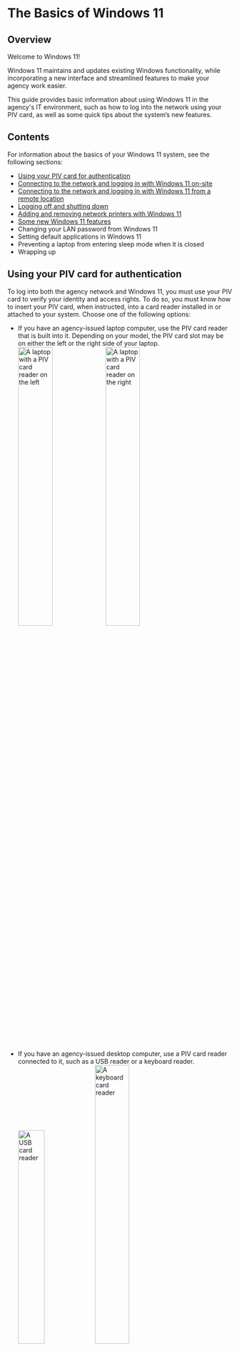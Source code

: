 # The Basics of Windows 11
## Overview
Welcome to Windows 11!

Windows 11 maintains and updates existing Windows functionality, while incorporating a new interface and streamlined features to make your agency work easier.

This guide provides basic information about using Windows 11 in the agency's IT environment, such as how to log into the network using your PIV card, as well as some quick tips about the system’s new features.

## Contents
For information about the basics of your Windows 11 system, see the following sections:
- [Using your PIV card for authentication](https://github.com/kgulotta/Kenneth-Gulotta-Portfolio/blob/main/01-Basics-of-Windows-11.md#using-your-piv-card-for-authentication)
- [Connecting to the network and logging in with Windows 11 on-site](https://github.com/kgulotta/Kenneth-Gulotta-Portfolio/blob/main/01-Basics-of-Windows-11.md#connecting-to-the-network-and-logging-in-with-windows-11-on-site)
- [Connecting to the network and logging in with Windows 11 from a remote location](https://github.com/kgulotta/Kenneth-Gulotta-Portfolio/blob/main/01-Basics-of-Windows-11.md#connecting-to-the-network-and-logging-in-with-windows-11-from-a-remote-location)
- [Logging off and shutting down](https://github.com/kgulotta/Kenneth-Gulotta-Portfolio/blob/main/01-Basics-of-Windows-11.md#logging-off-and-shutting-down)
- [Adding and removing network printers with Windows 11](https://github.com/kgulotta/Kenneth-Gulotta-Portfolio/blob/main/01-Basics-of-Windows-11.md#adding-and-removing-network-printers-with-windows-11)
- [Some new Windows 11 features](https://github.com/kgulotta/Kenneth-Gulotta-Portfolio/blob/main/01-Basics-of-Windows-11.md#some-new-windows-11-features)
- Changing your LAN password from Windows 11
- Setting default applications in Windows 11
- Preventing a laptop from entering sleep mode when it is closed
- Wrapping up  

## Using your PIV card for authentication
To log into both the agency network and Windows 11, you must use your PIV card to verify your identity and access rights. To do so, you must know how to insert your PIV card, when instructed, into a card reader installed in or attached to your system. Choose one of the following options:
- If you have an agency-issued laptop computer, use the PIV card reader that is built into it. Depending on your model, the PIV card slot may be on either the left or the right side of your laptop.  
  <img src="https://github.com/kgulotta/Kenneth-Gulotta-Portfolio/blob/main/Graphics/Basics-Windows-11/01-laptop-left-side.jpeg" alt="A laptop with a PIV card reader on the left" style="width:40%; height:auto;">
  <img src="https://github.com/kgulotta/Kenneth-Gulotta-Portfolio/blob/main/Graphics/Basics-Windows-11/02-laptop-right-side.jpeg" alt="A laptop with a PIV card reader on the right" style="width:40%; height:auto;">
  
- If you have an agency-issued desktop computer, use a PIV card reader connected to it, such as a USB reader
or a keyboard reader.  
  <img src="https://github.com/kgulotta/Kenneth-Gulotta-Portfolio/blob/main/Graphics/Basics-Windows-11/03-usb-card-reader.jpeg" alt="A USB card reader" style="width:35%; height:auto;">
  <img src="https://github.com/kgulotta/Kenneth-Gulotta-Portfolio/blob/main/Graphics/Basics-Windows-11/04-keyboard-card-reader.jpeg" alt="A keyboard card reader" style="width:40%; height:auto;">
  
## Connecting to the network and logging in with Windows 11 on-site
If you are logging into your system on-site at your agency, and it is connected by cable to the agency Local Area Network (LAN), you can log directly into Windows on it. To do so, perform the following steps:

1. Ensure that your computer is completely shut down. Then, insert your PIV card into your system’s card reader. For information, see the [“Using Your PIV Card for Authentication”](https://github.com/kgulotta/Kenneth-Gulotta-Portfolio/blob/main/01-Basics-of-Windows-11.md#using-your-piv-card-for-authentication) section.
2. Turn your computer on.
3. At the Windows opening screen, press the **CTRL-ALT-DELETE** key combination to continue.
4. At the agency “Notice to Users,” click the **OK** button.  
  <img src="https://github.com/kgulotta/Kenneth-Gulotta-Portfolio/blob/main/Graphics/Basics-Windows-11/06-notice-to-users.jpeg" alt="The agency Notice to Users" style="width:30%; height:auto;">
  
5. At the “Other user” screen, click the **Sign-in options** link.  
  <img src="https://github.com/kgulotta/Kenneth-Gulotta-Portfolio/blob/main/Graphics/Basics-Windows-11/07-sign-in-options-link.jpeg" alt="An arrow pointing at the 'Sign-in options' link" style="width:30%; height:auto;">

6. If necessary, select the **Smart card** icon that accesses your federal identification number when you click it.
  > :memo: **Note:** Do **not** select the **Smart card** icon that accesses your LAN username when you click it, if one is present.  
  <img src="https://github.com/kgulotta/Kenneth-Gulotta-Portfolio/blob/main/Graphics/Basics-Windows-11/08-smart-card-icon.jpeg" alt="An arrow pointing at the 'Smart card' icon" style="width:38%; height:auto;">

7. Wait while the system reads your PIV card.

8. At the “Smart card sign-in” prompt, type your PIV PIN in the “PIN” field, and then either click the arrow button or press the **ENTER** key.
  > :memo: **Note:** Leave the “Username hint” field blank.
  <img src="https://github.com/kgulotta/Kenneth-Gulotta-Portfolio/blob/main/Graphics/Basics-Windows-11/09-smart-card-sign-in-prompt.jpeg" alt="An arrow pointing at the 'Smart card' icon" style="width:30%; height:auto;">  

9. Wait while the system completes the Windows login process and presents the Windows desktop screen.

## Connecting to the network and logging in with Windows 11 from a remote location
If you are logging in from a remote location, and you need to access the agency’s network resources, you must log into the OPM Virtual Private Network (VPN) as well as Windows 11. To do so, perform the following steps:

1. Ensure that your computer is completely shut down. Then, insert your PIV card into your system’s card reader. For information, see the [“Using Your PIV Card for Authentication”](https://github.com/kgulotta/Kenneth-Gulotta-Portfolio/blob/main/01-Basics-of-Windows-11.md#using-your-piv-card-for-authentication) section.
2. Turn your computer on.
3. At the Windows opening screen, press the **CTRL-ALT-DELETE** key combination to continue.
4. At the agency “Notice to Users,” click the **OK** button.  
  <img src="https://github.com/kgulotta/Kenneth-Gulotta-Portfolio/blob/main/Graphics/Basics-Windows-11/11-notice-to-users.jpeg" alt="The agency Notice to Users" style="width:30%; height:auto;">

5. If you need to connect your computer to wireless to access the Internet, do so by clicking the wireless network button in the lower-right corner of the Windows 11 system tray and following the connection prompts.  
  > :memo: **Note:** You must connect your computer to the Internet in order to access the OPM network.  
  <img src="https://github.com/kgulotta/Kenneth-Gulotta-Portfolio/blob/main/Graphics/Basics-Windows-11/12-wireless-icon.jpeg" alt="The wireless network button on the desktop screen" style="width:38%; height:auto;">

6. After your system connects to the Internet, click the **Network sign-in** button in the lower-right corner of the system tray.
  <img src="https://github.com/kgulotta/Kenneth-Gulotta-Portfolio/blob/main/Graphics/Basics-Windows-11/13-network-sign-in-icon.jpeg" alt="The 'Network sign-in' button on the desktop screen" style="width:38%; height:auto;">

  > :memo: **Note:** If the system does not present the “VPN: Ready to connect” prompt in the next step, choose one of the following options:
  > * To continue attempting to sign into the network, click the **Cancel** button, wait a few seconds, and click the **Network sign-in** button again. To ensure that you have full access to resources or if you have been instructed to perform a software upgrade, you should log into the VPN before you log into Windows.  
  > * To skip the network sign-in and log directly into Windows, click the **Cancel** button and go to Step 11.  

7. At the “VPN: Ready to connect” prompt, click the **Connect** button, if necessary.  
  <img src="https://github.com/kgulotta/Kenneth-Gulotta-Portfolio/blob/main/Graphics/Basics-Windows-11/14-ready-to-connect-prompt.jpeg" alt="The 'VPN: Ready to connect' prompt" style="width:38%; height:auto;">  

8. At the “Please enter your PIN” prompt, type your PIV PIN in the “PIN” field and click the **OK** button.
  <img src="https://github.com/kgulotta/Kenneth-Gulotta-Portfolio/blob/main/Graphics/Basics-Windows-11/15-PIN-prompt.jpeg" alt="The 'Please enter your PIN' prompt" style="width:38%; height:auto;">  

9. At the “Your client certificate will be used for authentication” prompt, ensure that the "Group" drop-down field is set to the **OPM-PIV-AUTH** option and click the **OK** button.
  <img src="https://github.com/kgulotta/Kenneth-Gulotta-Portfolio/blob/main/Graphics/Basics-Windows-11/16-client-cert-prompt.jpeg" alt="The client certificate prompt" style="width:35%; height:auto;">

10. Wait while the system completes the VPN login process.
  > :memo: **Note:** If the system does not present the “Other user” screen with the **Sign-in options** button that is listed in the next step, click the **Cancel** button to access it. 

11. At the “Other user” screen, click the **Sign-in options** link.  
  <img src="https://github.com/kgulotta/Kenneth-Gulotta-Portfolio/blob/main/Graphics/Basics-Windows-11/07-sign-in-options-link.jpeg" alt="An arrow pointing at the 'Sign-in options' link" style="width:30%; height:auto;">

12. If necessary, select the **Smart card** icon that accesses your federal identification number when you click it.
  > :memo: **Note:** Do **not** select the **Smart card** icon that accesses your LAN username when you click it, if one is present.  
  <img src="https://github.com/kgulotta/Kenneth-Gulotta-Portfolio/blob/main/Graphics/Basics-Windows-11/08-smart-card-icon.jpeg" alt="An arrow pointing at the 'Smart card' icon" style="width:38%; height:auto;">

13. Wait while the system reads your PIV card.

14. At the “Smart card sign-in” prompt, type your PIV PIN in the “PIN” field, and then either click the arrow button or press the **ENTER** key.
  > :memo: **Note:** Leave the “Username hint” field blank.
  <img src="https://github.com/kgulotta/Kenneth-Gulotta-Portfolio/blob/main/Graphics/Basics-Windows-11/09-smart-card-sign-in-prompt.jpeg" alt="An arrow pointing at the 'Smart card' icon" style="width:30%; height:auto;">  

15. Wait while the system completes the Windows login process and presents the Windows desktop screen.  
  > :memo: **Note:** If you did not log into the VPN, Windows 11 will prompt you to do so now. To respond to the prompts, use the information in Steps 7 and 8.

## Logging off and shutting down
When you are done working, save and close all applications. Then, turn off your laptop. To do so, click the Windows "start" button at the bottom of your desktop screen, click the **Power** icon at the lower-right corner of the "start" menu, and select the **Shut down** option from the resulting menu.  

  <img src="https://github.com/kgulotta/Kenneth-Gulotta-Portfolio/blob/main/Graphics/Basics-Windows-11/20-shut-down-option.jpeg" alt="The 'Shut down' option in the Windows 'start' menu" style="width:35%; height:auto;">  

## Adding and removing network printers with Windows 11
The agency maintains network printers that you can access with your system, as long as you have the necessary permissions.  
To use a printer, you must add it to your system. When a printer is no longer available, you should remove it from your system.  
  > :memo: **Note:** When OPM upgrades its network printers, you may have to add the new printer listings and delete the old ones.

For information on adding and removing printers, see the following sections:
- [Adding a network printer](https://github.com/kgulotta/Kenneth-Gulotta-Portfolio/blob/main/01-Basics-of-Windows-11.md#adding-a-network-printer)
- [Removing a network printer](https://github.com/kgulotta/Kenneth-Gulotta-Portfolio/blob/main/01-Basics-of-Windows-11.md#removing-a-network-printer)

### Adding a network printer
To add a network printer, perform the following steps:  

1. Access the “Run” function. To do so, click the magnifying glass icon in the desktop tray (if necessary), type **run** in the “Type here to search” field, and then select the **Run** app from the resulting list.  
  <img src="https://github.com/kgulotta/Kenneth-Gulotta-Portfolio/blob/main/Graphics/Basics-Windows-11/21-access-Run.jpeg" alt="The 'Run' app in the Windows search results" style="width:35%; height:auto;">  

2. At the "Run" window, type the server name associated with your desired printer's location in the "Open" field and click the **OK** button.
  > :memo: **Note:** You can choose from the following server name options:
  > - If your printer is at Site One, type **`\\SITE01-PRNTRS`** in the "Open" field.  
  > - If your printer is at Site Two, type **`\\SITE02-PRNTRS`** in the "Open" field.
  > - If your printer is at Site Two, type **`\\SITE02-PRNTRS`** in the "Open" field.

  <img src="https://github.com/kgulotta/Kenneth-Gulotta-Portfolio/blob/main/Graphics/Basics-Windows-11/22-enter-printer-server.jpeg" alt="The 'Run' window" style="width:30%; height:auto;">  

3. At the resulting list of printers, scroll to the one you want to add and double-click it.  
  <img src="https://github.com/kgulotta/Kenneth-Gulotta-Portfolio/blob/main/Graphics/Basics-Windows-11/23-available-printers.jpeg" alt="List of available printers on a server" style="width:35%; height:auto;">  

4. Wait for Windows to locate and install the driver for the printer. When the system finishes adding the printer, it presents its status window.  
  <img src="https://github.com/kgulotta/Kenneth-Gulotta-Portfolio/blob/main/Graphics/Basics-Windows-11/24-printer-status-window.jpeg" alt="The printer status window" style="width:35%; height:auto;">

  > :memo: **Note:** The time needed for this process can vary, depending on your system configuration and connection speed. It may take several minutes.  

### Removing a network printer
To remove a network printer, perform the following steps:  

1. Click the Windows “start” button, and then click the **Settings** icon.  
  <img src="https://github.com/kgulotta/Kenneth-Gulotta-Portfolio/blob/main/Graphics/Basics-Windows-11/25-access-Settings.jpeg" alt="The Windows start menu and Settings icon" style="width:35%; height:auto;">  

2. In the “Settings” window, select the **Bluetooth & devices** option in the left-hand column, and then select the **Printers & scanners** option in the right-hand pane.
  <img src="https://github.com/kgulotta/Kenneth-Gulotta-Portfolio/blob/main/Graphics/Basics-Windows-11/26-select-Printers-Scanners.jpeg" alt="The 'Bluetooth & devices' Settings window" style="width:35%; height:auto;">

  > :memo: **Note:** If the option does not appear, drag a corner of the “Settings” window to expand it and access all its panels.

3. In the right-hand pane, click the listing for the printer that you want to remove.  
  <img src="https://github.com/kgulotta/Kenneth-Gulotta-Portfolio/blob/main/Graphics/Basics-Windows-11/27-active-printers.jpeg" alt="The 'Printers & scanners' window" style="width:35%; height:auto;">  

4. Click the **Remove** button next to the printer listing.  
  <img src="https://github.com/kgulotta/Kenneth-Gulotta-Portfolio/blob/main/Graphics/Basics-Windows-11/28-printer-remove-button.jpeg" alt="The 'Remove' button next to a printer listing" style="width:35%; height:auto;">  

5. Click the **Yes** button at the confirmation prompt.
  <img src="https://github.com/kgulotta/Kenneth-Gulotta-Portfolio/blob/main/Graphics/Basics-Windows-11/29-printer-remove-confirmation.jpeg" alt="The printer-removal confirmation prompt" style="width:35%; height:auto;">

## Some New Windows 11 Features
Windows 11 includes new navigational methods and functional enhancements to simplify how you access and interact with the tools you use most often. For information, see the following sections:  
- The Windows 11 start menu
- The Windows 11 taskbar
- Changes to the File Explorer interface

  > :memo: **Note:** For more detailed information about the features of Windows 11, see [the Microsoft Windows support site](https://support.microsoft.com/en-us).

### The Windows 11 Start menu
With Windows 11, you get a “start” menu interface that puts more of your apps and frequently-used items within easy reach.  

When you click the new “start” button in the taskbar, the system presents the extended menu—a panel of suggested applications and dedicated options. It includes access to:
- The “search” field.
- Your pinned apps. The menu includes a default set, but you can change the order of the apps and choose apps to pin. You can also click the **All apps** button to access your full menu of applications.
- Recommended files that you have recently accessed. You can click the **More** button to see additional files.
- The **Power** button, which provides access to shutdown options.

  <img src="https://github.com/kgulotta/Kenneth-Gulotta-Portfolio/blob/main/Graphics/Basics-Windows-11/30-start-menu.jpeg" alt="The Windows 11 start menu" style="width:45%; height:auto;">  

To change the order of the pinned apps, click and drag the app that you want to move, and then release it in its new location.  

  <img src="https://github.com/kgulotta/Kenneth-Gulotta-Portfolio/blob/main/Graphics/Basics-Windows-11/31-start-menu-pinned-apps.jpeg" alt="A Windows 11 pinned app being moved to a new location in the Start menu" style="width:35%; height:auto;">  

To pin an additional app, search for it or locate it in the “All apps” list. Right-click it, and then choose the **Pin to Start** option from the resulting pop-up menu.  

  <img src="https://github.com/kgulotta/Kenneth-Gulotta-Portfolio/blob/main/Graphics/Basics-Windows-11/32-pin-to-start-option.jpeg" alt="The 'Pin to Start' option" style="width:35%; height:auto;">  

## The Windows 11 taskbar

